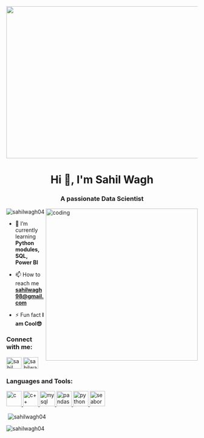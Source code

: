 <center><img align="center" src="WhatsApp Image 2023-12-21 at 1.38.06 PM.jpeg" alt="sahil wagh" height="400px" width="1300px" /></center> 

<h1 align="center">Hi 👋, I'm Sahil Wagh</h1>
<h3 align="center">A passionate Data Scientist</h3>

<img align="right" alt="coding" width="400" src="https://user-images.githubusercontent.com/55389276/140866485-8fb1c876-9a8f-4d6a-98dc-08c4981eaf70.gif">

<p align="left"> <img src="https://komarev.com/ghpvc/?username=sahilwagh04&label=Profile%20views&color=0e75b6&style=flat" alt="sahilwagh04" /> </p>

- 🌱 I’m currently learning **Python modules, SQL, Power BI**<br>

- 📫 How to reach me **sahilwagh98@gmail.com**<br>

- ⚡ Fun fact **I am Cool😎**<br>

<h3 align="left">Connect with me:</h3>
<p align="left">
<a href="https://fb.com/sahil wagh" target="blank"><img align="center" src="https://tse2.mm.bing.net/th?id=OIP.55DCXbXlKDgEBoZhKxpzLAHaHa&pid=Api&P=0&h=220" alt="sahil wagh" height="30" width="40" /></a>
<a href="https://instagram.com/sahilwagh01" target="blank"><img align="center" src="https://tse3.mm.bing.net/th?id=OIP.A_QLZ7Y9nBwaWnkhCbvGmQAAAA&pid=Api&P=0&h=220" alt="sahilwagh01" height="30" width="40" /></a>
</p>

<h3 align="left">Languages and Tools:</h3>
<p align="left"> <a href="https://www.cprogramming.com/" target="_blank" rel="noreferrer"> <img src="https://www.pngitem.com/pimgs/m/31-312155_c-programming-language-logo-hd-png-download.png" alt="c" width="40" height="40"/> </a> <a href="https://www.w3schools.com/cpp/" target="_blank" rel="noreferrer"> <img src="https://brandlogos.net/wp-content/uploads/2022/01/c-brandlogo.net_-512x512.png"alt="c++" width="40" height="40"/ >
    <a href="https://www.mysql.com/" target="_blank" rel="noreferrer"> <img src="https://cdn.freebiesupply.com/logos/large/2x/mysql-5-logo-png-transparent.png" alt="mysql" width="40" height="40"/> </a> <a href="https://pandas.pydata.org/" target="_blank" rel="noreferrer"> <img src="pandas.png" alt="pandas" width="40" height="40"/> </a> <a href="https://www.python.org" target="_blank" rel="noreferrer"> <img src="https://tse4.mm.bing.net/th?id=OIP.EDJ9xoErBbZqK2tExVoJfAAAAA&pid=Api&P=0&h=220" alt="python" width="40" height="40"/> </a> <a href="https://seaborn.pydata.org/" target="_blank" rel="noreferrer"> <img src="https://seaborn.pydata.org/_images/logo-mark-lightbg.svg" alt="seaborn" width="40" height="40"/> </a> </p>

<p>&nbsp;<img align="center" src="https://github-readme-stats.vercel.app/api?username=sahilwagh04&show_icons=true&locale=en" alt="sahilwagh04" /></p>

<p><img align="center" src="https://github-readme-streak-stats.herokuapp.com/?user=sahilwagh04&" alt="sahilwagh04" /></p>
